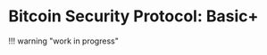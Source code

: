 # Bitcoin Security Protocol: Basic+

!!! warning "work in progress"

<!--

???+ info "Who is this good for?"
    This protocol
    is easy to use
    without compromising 
    security or privacy (unlike your bank).

    It is ideal for
    anyone wanting to
    self custody their Bitcoin 
    with more security than any bank, ever.


High-entropy (256-bit) seed phrase

Complete cold-storage,
 private keys will never touch an Internet-connected device.


PDF ?



## Setup


???+ check "Device list"
    1 coldcard (or air-gapped device)

    1 micro SD card

    1 USB card loaded with Tails OS (Electrum persisted)
    
    1 laptop (that can be booted with Tails OS)

*Most importantly*, you will need
 a private place; a place with no surveillance,
 no smartphones nor computers;
 a place where no one can see
 what you're doing.

???+ danger "Must be done in private"
    These steps (in red) involve private keys
    and must be done in complete privacy.
    This means no phones, no Internet,
    and no electronics other than what 
    is specified (e.g., a coldcard).

    This can be as simple as a bathroom
    or a basement, just ensure that you have
    privacy.


???+ warning "Be careful"
    These steps (in orange) involve
    access to your Bitcoin addresses 
    and should be handled with caution.

    It is advisable to use the same private
    place as above
    and only bring with you the listed devices
    (which may involve Internet access).
    Please leave all other devices,
    including smartphones, elsewhere.


    

### Seed Creation

This is a 3-step process ...


???+ danger "Seed Creation (step 1/3): Generate Seed"
    Ensure your smartphone is in another room.

    Ensure there is no Internet connected devices
    in the room with you.

    You will need only the coldcard, and dice.

    ... Dice rolls to ensure 256-bits of entropy


???+ warning "Seed Creation (step 2/3): Master Public Key"
    Ensure your smartphone is in another room.

    Ensure there is no Internet connected devices
    in the room with you, except the laptop.
    Ensure that the laptop is powered off.

    You will need the laptop, coldcard, Micro SD,
    and Tails OS USB

    Power on the coldcard,
     ... Transfer master public key to Micro SD

    Boot Tails OS,
    ... Transfer master public key to Tails



???+ warning "Seed Creation (step 3/3): Hot-wallet Decoys"

    This step is not strictly required
    but is recommended.

    When you boot Tails OS you can create
    additional wallets, and while these will
    be "hot" wallets, these will be far more
    secure than any wallets you create on
    your smartphone.





### Address Verification

???+ warning "Verify Receive Addresses"
    Boot Tails, open Electrum, view addresses

    Turn on Coldcard, Address Explorer

    Compare addresses, they should be identical

    *optional* --
    Write down partial addresses (including change addresses)
    to make this step faster in the future by not needing both devices to perform address verification.





### Proof of Control

1. Deposit to coldcard
1. Withdrawal from coldcard to a hot-wallet
1. Deposit back to coldcard
1. verify hot and cold wallets have now received and sent.




## Deposit 

???+ warning "Deposit Bitcoin"
    Boot Tails, open Electrum, receive address (verify as needed)

    Transfer the receive address via QR code,
    even to non-private device (e.g., smartphone)
    if depositing KYC coins from an exchange.




## Verify Balance

???+ warning "Verify Balance"
    Boot Tails, open Electrum, view balances






## Withdrawal 

This is a 3-step process ...

???+ warning "Withdrawal (step 1/3): Create Unsigned Transaction"
    Boot Tails, open Electrum,
    create transaction

    Insert secure micro SD card into your computer running Tails,
    write unsigned transaction (PSBT) to card



???+ danger "Withdrawal (step 2/3): Sign Transaction"
    Insert secure micro SD card into Coldcard,
    sign transaction



???+ warning "Withdrawal (step 3/3): Broadcast Signed Transaction"
    Insert secure micro SD card into your computer running Tails,
    load the signed transaction and broadcast.

    Wait for confirmation.



## Additional Security Concerns

You may want to consider enhancing this
 protocol with more advanced techniques.

+ Metal seed backup
+ Run a full node
+ Coinjoin and other privacy techniques
+ Multi-sig 


-->
